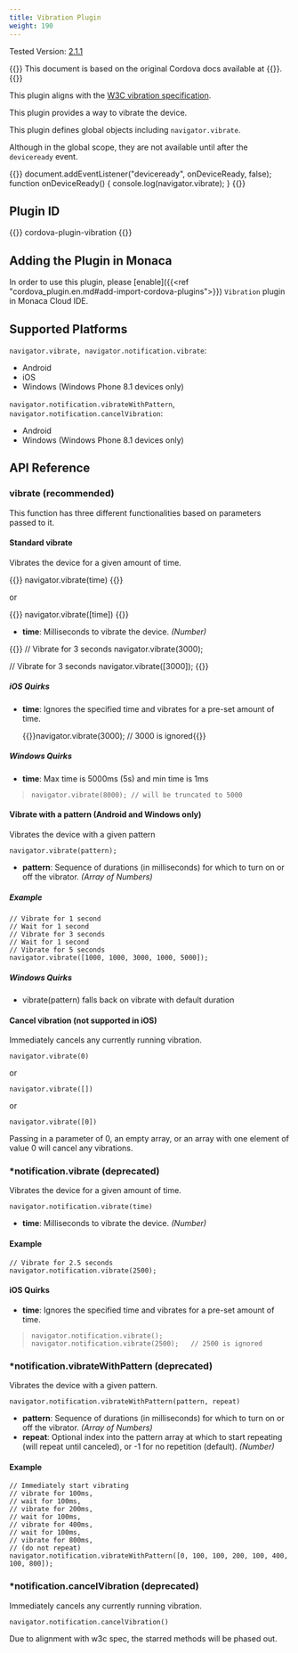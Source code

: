 ```yaml
---
title: Vibration Plugin
weight: 190
---
```


Tested Version:
[2.1.1](https://github.com/apache/cordova-plugin-vibration/releases/tag/2.1.1)

{{<note>}}
This document is based on the original Cordova docs available at {{<link title="Cordova Docs" href="https://github.com/apache/cordova-plugin-vibration">}}.
{{</note>}}

This plugin aligns with the [W3C vibration
specification](http://www.w3.org/TR/vibration/).

This plugin provides a way to vibrate the device.

This plugin defines global objects including `navigator.vibrate`.

Although in the global scope, they are not available until after the
`deviceready` event.

{{<highlight javascript>}}
document.addEventListener("deviceready", onDeviceReady, false);
function onDeviceReady() {
    console.log(navigator.vibrate);
}
{{</highlight>}}

Plugin ID
---------

{{<highlight javascript>}}
cordova-plugin-vibration
{{</highlight>}}

Adding the Plugin in Monaca
---------------------------

In order to use this plugin, please [enable]({{<ref "cordova_plugin.en.md#add-import-cordova-plugins">}})
`Vibration` plugin in Monaca Cloud IDE.

Supported Platforms
-------------------

`navigator.vibrate, navigator.notification.vibrate`:

-   Android
-   iOS
-   Windows (Windows Phone 8.1 devices only)

`navigator.notification.vibrateWithPattern`,
`navigator.notification.cancelVibration`:

-   Android
-   Windows (Windows Phone 8.1 devices only)

API Reference
-------------

### vibrate (recommended)

This function has three different functionalities based on parameters
passed to it.

#### Standard vibrate

Vibrates the device for a given amount of time.

{{<highlight javascript>}}
navigator.vibrate(time)
{{</highlight>}}

or

{{<highlight javascript>}}
navigator.vibrate([time])
{{</highlight>}}

-   **time**: Milliseconds to vibrate the device. *(Number)*

{{<highlight javascript>}}
// Vibrate for 3 seconds
navigator.vibrate(3000);

// Vibrate for 3 seconds
navigator.vibrate([3000]);
{{</highlight>}}

##### iOS Quirks

-   **time**: Ignores the specified time and vibrates for a pre-set
    amount of time.

    {{<highlight javascript>}}navigator.vibrate(3000); // 3000 is ignored{{</highlight>}}

##### Windows Quirks

-   **time**: Max time is 5000ms (5s) and min time is 1ms

>     navigator.vibrate(8000); // will be truncated to 5000

#### Vibrate with a pattern (Android and Windows only)

Vibrates the device with a given pattern

    navigator.vibrate(pattern);

-   **pattern**: Sequence of durations (in milliseconds) for which to
    turn on or off the vibrator. *(Array of Numbers)*

##### Example

    // Vibrate for 1 second
    // Wait for 1 second
    // Vibrate for 3 seconds
    // Wait for 1 second
    // Vibrate for 5 seconds
    navigator.vibrate([1000, 1000, 3000, 1000, 5000]);

##### Windows Quirks

-   vibrate(pattern) falls back on vibrate with default duration

#### Cancel vibration (not supported in iOS)

Immediately cancels any currently running vibration.

    navigator.vibrate(0)

or

    navigator.vibrate([])

or

    navigator.vibrate([0])

Passing in a parameter of 0, an empty array, or an array with one
element of value 0 will cancel any vibrations.

### \*notification.vibrate (deprecated)

Vibrates the device for a given amount of time.

    navigator.notification.vibrate(time)

-   **time**: Milliseconds to vibrate the device. *(Number)*

#### Example

    // Vibrate for 2.5 seconds
    navigator.notification.vibrate(2500);

#### iOS Quirks

-   **time**: Ignores the specified time and vibrates for a pre-set
    amount of time.

>     navigator.notification.vibrate();
>     navigator.notification.vibrate(2500);   // 2500 is ignored

### \*notification.vibrateWithPattern (deprecated)

Vibrates the device with a given pattern.

    navigator.notification.vibrateWithPattern(pattern, repeat)

-   **pattern**: Sequence of durations (in milliseconds) for which to
    turn on or off the vibrator. *(Array of Numbers)*
-   **repeat**: Optional index into the pattern array at which to start
    repeating (will repeat until canceled), or -1 for no repetition
    (default). *(Number)*

#### Example

    // Immediately start vibrating
    // vibrate for 100ms,
    // wait for 100ms,
    // vibrate for 200ms,
    // wait for 100ms,
    // vibrate for 400ms,
    // wait for 100ms,
    // vibrate for 800ms,
    // (do not repeat)
    navigator.notification.vibrateWithPattern([0, 100, 100, 200, 100, 400, 100, 800]);

### \*notification.cancelVibration (deprecated)

Immediately cancels any currently running vibration.

    navigator.notification.cancelVibration()

<div class="admonition note">

Due to alignment with w3c spec, the starred methods will be phased out.

</div>
